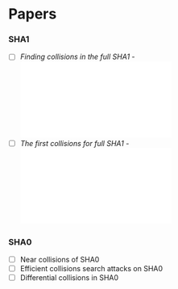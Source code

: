 # Papers


### SHA1
- [ ] *Finding collisions in the full SHA1* - ![Notes](./SHA1/Finding_collisions_in_the_full_SHA1/notes.md)
- [ ] *The first collisions for full SHA1* - ![Notes](./SHA1/The_first_collisions_for_full_SHA1/notes.md)

### SHA0
- [ ] Near collisions of SHA0
- [ ] Efficient collisions search attacks on SHA0
- [ ] Differential collisions in SHA0
